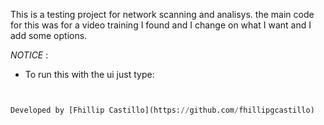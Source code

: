 This is a testing project for network scanning and analisys.
the main code for this was for a video training I found and I change on what I want and I add some options.

*NOTICE* : 
* To run this with the ui just type:

````python main.py


Developed by [Fhillip Castillo](https://github.com/fhillipgcastillo)
